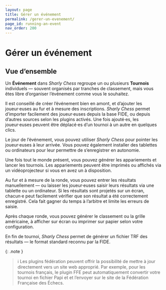 ```yaml
---
layout: page
title: Gérer un événement
permalink: /gerer-un-evenement/
page_id: running-an-event
nav_order: 200
---
```


# Gérer un événement

## Vue d’ensemble

Un **Événement** dans _Sharly Chess_ regroupe un ou plusieurs **Tournois** individuels — souvent organisés par tranches de classement, mais vous êtes libre d’organiser l’événement comme vous le souhaitez.

Il est conseillé de créer l’événement bien en amont, et d’ajouter les joueur·euses au fur et à mesure des inscriptions.
_Sharly Chess_ permet d’importer facilement des joueur·euses depuis la base FIDE, ou depuis d’autres sources selon les plugins activés.
Une fois ajouté·es, les joueur·euses peuvent être déplacé·es d’un tournoi à un autre en quelques clics.

Le jour de l’événement, vous pouvez utiliser _Sharly Chess_ pour pointer les joueur·euses à leur arrivée.
Vous pouvez également installer des tablettes ou ordinateurs pour leur permettre de s’enregistrer en autonomie.

Une fois tout le monde présent, vous pouvez générer les appariements et lancer les tournois.
Les appariements peuvent être imprimés ou affichés via un vidéoprojecteur si vous en avez un à disposition.

Au fur et à mesure de la ronde, vous pouvez entrer les résultats manuellement — ou laisser les joueur·euses saisir leurs résultats via une tablette ou un ordinateur.
Si les résultats sont projetés sur un écran, chacun·e peut facilement vérifier que son résultat a été correctement enregistré.
Cela fait gagner du temps à l’arbitre et limite les erreurs de saisie.

Après chaque ronde, vous pouvez générer le classement ou la grille américaine, à afficher sur écran ou imprimer sur papier selon votre configuration.

En fin de tournoi, _Sharly Chess_ permet de générer un fichier TRF des résultats — le format standard reconnu par la FIDE.

{: .note }

> :information_source: Les plugins fédération peuvent offrir la possibilité de mettre à jour directement vers un site web approprié.
> Par exemple, pour les tournois français, le plugin FFE peut automatiquement convertir votre tournoi en fichier Papi et et l’envoyer sur le site de la Fédération Française des Échecs.

